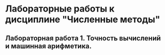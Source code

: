 # Лабораторные работы к дисциплине "Численные методы"

## Лабораторная работа 1. Точность вычислений и машинная арифметика.





